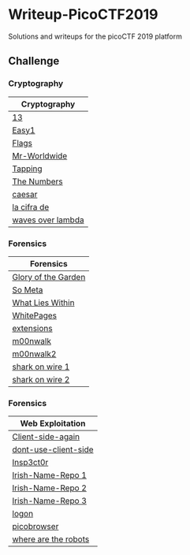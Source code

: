 # Writeup-PicoCTF2019

Solutions and writeups for the picoCTF 2019 platform

## Challenge
### Cryptography
| Cryptography  |
| ------------- |
| [13](/Cryptography/13/README.md)|
| [Easy1](/Cryptography/Easy1/README.md)|
| [Flags](/Cryptography/Flags/README.md)|
| [Mr-Worldwide](/Cryptography/Mr-Worldwide/README.md)|
| [Tapping](/Cryptography/Tapping/README.md)|
| [The Numbers](/Cryptography/The%20Numbers/README.md)|
| [caesar](/Cryptography/caesar/README.md)|
| [la cifra de](/Cryptography/la%20cifra%20de/README.md)|
| [waves over lambda](/Cryptography/waves%20over%20lambda/README.md)|

### Forensics
| Forensics  |
| ------------- |
| [Glory of the Garden](/Forensics/Glory%20of%20the%20Garden/README.md)|
| [So Meta](/Forensics/So%20Meta/README.md)|
| [What Lies Within](/Forensics/What%20Lies%20Within/README.md)|
| [WhitePages](/Forensics/WhitePages/README.md)|
| [extensions](/Forensics/extensions/README.md)|
| [m00nwalk](/Forensics/m00nwalk/README.md)|
| [m00nwalk2](/Forensics/m00nwalk2/README.md)|
| [shark on wire 1](/Forensics/shark%20on%20wire%201/README.md)|
| [shark on wire 2](/Forensics/shark%20on%20wire%202/README.md)|

### Forensics
| Web Exploitation  |
| ------------- |
| [Client-side-again](/Web%20Exploitation/[Client-side-again/README.md)|
| [dont-use-client-side](/Web%20Exploitation/dont-use-client-side/README.md)|
| [Insp3ct0r](/Web%20Exploitation/Insp3ct0r/README.md)|
| [Irish-Name-Repo 1](/Web%20Exploitation/Irish-Name-Repo%201/README.md)|
| [Irish-Name-Repo 2](/Web%20Exploitation/Irish-Name-Repo%202/README.md)|
| [Irish-Name-Repo 3](/Web%20Exploitation/Irish-Name-Repo%203/README.md)|
| [logon](/Web%20Exploitation/logon/README.md)|
| [picobrowser](/Web%20Exploitation/picobrowser/README.md)|
| [where are the robots](/Web%20Exploitation/where%20are%20the%20robots/README.md)|




